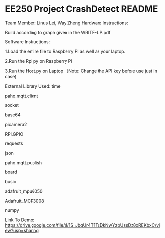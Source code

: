 # EE250 Project CrashDetect README

Team Member: Linus Lei, Way Zheng
Hardware Instructions:

Build according to graph given in the WRITE-UP.pdf

Software Instructions:

1.Load the entire file to Raspberry Pi as well as your laptop.

2.Run the Rpi.py on Raspberry Pi

3.Run the Host.py on Laptop
（Note: Change the API key before use just in case)

External Library Used:
time

paho.mqtt.client

socket

base64

picamera2

RPi.GPIO

requests

json

paho.mqtt.publish

board

busio

adafruit_mpu6050

Adafruit_MCP3008

numpy

Link To Demo: https://drive.google.com/file/d/1S_JbqUr4T1TsDkNwYzbUssDz8xREKbxC/view?usp=sharing
